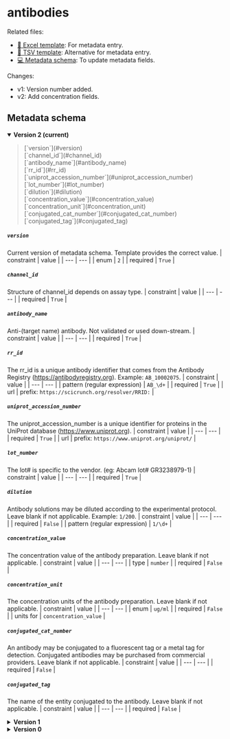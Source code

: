 # antibodies

Related files:

- [📝 Excel template](https://raw.githubusercontent.com/hubmapconsortium/ingest-validation-tools/master/docs/antibodies/antibodies.xlsx): For metadata entry.
- [📝 TSV template](https://raw.githubusercontent.com/hubmapconsortium/ingest-validation-tools/master/docs/antibodies/antibodies.tsv): Alternative for metadata entry.
- [💻 Metadata schema](https://github.com/hubmapconsortium/ingest-validation-tools/edit/master/src/ingest_validation_tools/table-schemas/antibodies.yaml): To update metadata fields.


Changes:
- v1: Version number added.
- v2: Add concentration fields.




## Metadata schema


<details open="true"><summary><b>Version 2 (current)</b></summary>

<blockquote>[`version`](#version)<br>
[`channel_id`](#channel_id)<br>
[`antibody_name`](#antibody_name)<br>
[`rr_id`](#rr_id)<br>
[`uniprot_accession_number`](#uniprot_accession_number)<br>
[`lot_number`](#lot_number)<br>
[`dilution`](#dilution)<br>
[`concentration_value`](#concentration_value)<br>
[`concentration_unit`](#concentration_unit)<br>
[`conjugated_cat_number`](#conjugated_cat_number)<br>
[`conjugated_tag`](#conjugated_tag)<br></blockquote>

##### `version`
Current version of metadata schema. Template provides the correct value.
| constraint | value |
| --- | --- |
| enum | `2` |
| required | `True` |

##### `channel_id`
Structure of channel_id depends on assay type.
| constraint | value |
| --- | --- |
| required | `True` |

##### `antibody_name`
Anti-(target name) antibody. Not validated or used down-stream.
| constraint | value |
| --- | --- |
| required | `True` |

##### `rr_id`
The rr_id is a unique antibody identifier that comes from the Antibody Registry (https://antibodyregistry.org). Example: `AB_10002075`.
| constraint | value |
| --- | --- |
| pattern (regular expression) | `AB_\d+` |
| required | `True` |
| url | prefix: `https://scicrunch.org/resolver/RRID:` |

##### `uniprot_accession_number`
The uniprot_accession_number is a unique identifier for proteins in the UniProt database (https://www.uniprot.org).
| constraint | value |
| --- | --- |
| required | `True` |
| url | prefix: `https://www.uniprot.org/uniprot/` |

##### `lot_number`
The lot# is specific to the vendor. (eg: Abcam lot# GR3238979-1)
| constraint | value |
| --- | --- |
| required | `True` |

##### `dilution`
Antibody solutions may be diluted according to the experimental protocol. Leave blank if not applicable. Example: `1/200`.
| constraint | value |
| --- | --- |
| required | `False` |
| pattern (regular expression) | `1/\d+` |

##### `concentration_value`
The concentration value of the antibody preparation. Leave blank if not applicable.
| constraint | value |
| --- | --- |
| type | `number` |
| required | `False` |

##### `concentration_unit`
The concentration units of the antibody preparation. Leave blank if not applicable.
| constraint | value |
| --- | --- |
| enum | `ug/ml` |
| required | `False` |
| units for | `concentration_value` |

##### `conjugated_cat_number`
An antibody may be conjugated to a fluorescent tag or a metal tag for detection. Conjugated antibodies may be purchased from commercial providers. Leave blank if not applicable.
| constraint | value |
| --- | --- |
| required | `False` |

##### `conjugated_tag`
The name of the entity conjugated to the antibody. Leave blank if not applicable.
| constraint | value |
| --- | --- |
| required | `False` |

</details>


<details ><summary><b>Version 1</b></summary>


##### `version`
Current version of metadata schema. Template provides the correct value.
| constraint | value |
| --- | --- |
| enum | `1` |
| required | `True` |

##### `channel_id`
Structure of channel_id depends on assay type.
| constraint | value |
| --- | --- |
| required | `True` |

##### `antibody_name`
Anti-(target name) antibody. Not validated or used down-stream.
| constraint | value |
| --- | --- |
| required | `True` |

##### `rr_id`
The rr_id is a unique antibody identifier that comes from the Antibody Registry (https://antibodyregistry.org). Example: `AB_10002075`.
| constraint | value |
| --- | --- |
| pattern (regular expression) | `AB_\d+` |
| required | `True` |
| url | prefix: `https://scicrunch.org/resolver/RRID:` |

##### `uniprot_accession_number`
The uniprot_accession_number is a unique identifier for proteins in the UniProt database (https://www.uniprot.org).
| constraint | value |
| --- | --- |
| required | `True` |
| url | prefix: `https://www.uniprot.org/uniprot/` |

##### `lot_number`
The lot# is specific to the vendor. (eg: Abcam lot# GR3238979-1)
| constraint | value |
| --- | --- |
| required | `True` |

##### `dilution`
Antibody solutions may be diluted according to the experimental protocol. Leave blank if not applicable. Example: `1/200`.
| constraint | value |
| --- | --- |
| required | `False` |
| pattern (regular expression) | `1/\d+` |

##### `conjugated_cat_number`
An antibody may be conjugated to a fluorescent tag or a metal tag for detection. Conjugated antibodies may be purchased from commercial providers. Leave blank if not applicable.
| constraint | value |
| --- | --- |
| required | `False` |

##### `conjugated_tag`
The name of the entity conjugated to the antibody. Leave blank if not applicable.
| constraint | value |
| --- | --- |
| required | `False` |

</details>



<details ><summary><b>Version 0</b></summary>


##### `channel_id`
Structure of channel_id depends on assay type.
| constraint | value |
| --- | --- |
| required | `True` |

##### `antibody_name`
Anti-(target name) antibody. Not validated or used down-stream.
| constraint | value |
| --- | --- |
| required | `True` |

##### `rr_id`
The rr_id is a unique antibody identifier that comes from the Antibody Registry (https://antibodyregistry.org). Example: `AB_10002075`.
| constraint | value |
| --- | --- |
| pattern (regular expression) | `AB_\d+` |
| required | `True` |
| url | prefix: `https://scicrunch.org/resolver/RRID:` |

##### `uniprot_accession_number`
The uniprot_accession_number is a unique identifier for proteins in the UniProt database (https://www.uniprot.org).
| constraint | value |
| --- | --- |
| required | `True` |
| url | prefix: `https://www.uniprot.org/uniprot/` |

##### `lot_number`
The lot# is specific to the vendor. (eg: Abcam lot# GR3238979-1)
| constraint | value |
| --- | --- |
| required | `True` |

##### `dilution`
Antibody solutions may be diluted according to the experimental protocol. Leave blank if not applicable. Example: `1/200`.
| constraint | value |
| --- | --- |
| required | `False` |
| pattern (regular expression) | `1/\d+` |

##### `conjugated_cat_number`
An antibody may be conjugated to a fluorescent tag or a metal tag for detection. Conjugated antibodies may be purchased from commercial providers. Leave blank if not applicable.
| constraint | value |
| --- | --- |
| required | `False` |

##### `conjugated_tag`
The name of the entity conjugated to the antibody. Leave blank if not applicable.
| constraint | value |
| --- | --- |
| required | `False` |

</details>
